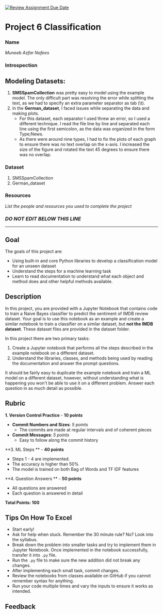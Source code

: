 [![Review Assignment Due Date](https://classroom.github.com/assets/deadline-readme-button-22041afd0340ce965d47ae6ef1cefeee28c7c493a6346c4f15d667ab976d596c.svg)](https://classroom.github.com/a/0C7hcwxP)
# Project 6 Classification

### Name

_Muneeb Azfar Nafees_

### Introspection

## Modeling Datasets:
1. **SMSSpamCollection** was pretty easy to model using the example model. The only difficult part was resolving the error while splitting the text, as we had to specify an extra parameter separator as tab (\t).
2. In the **German_dataset**, I faced issues while separating the data and making plots.
    - For this dataset, each separator I used threw an error, so I used a different technique. I read the file line by line and separated each line using the first semicolon, as the data was organized in the form Type;News.
    - As there were around nine types, I had to fix the plots of each graph to ensure there was no text overlap on the x-axis. I increased the size of the figure and rotated the text 45 degrees to ensure there was no overlap.

### Dataset
1. SMSSpamCollection
2. German_dataset

### Resources

_List the people and resources you used to complete the project_


### *DO NOT EDIT BELOW THIS LINE*
---

## Goal

The goals of this project are:

* Using built-in and core Python libraries to develop a classification model for an unseen dataset
* Understand the steps for a machine learning task
* Learn to read documentation to understand what each object and method does and other helpful methods available.

## Description

In this project, you are provided with a Jupyter Notebook that contains code to train a Naive Bayes classifier to predict the sentiment of IMDB review dataset. Your goal is to use this notebook as an example and create a similar notebook to train a classifier on a similar dataset, but **not the IMDB dataset**. These dataset files are provided in the dataset folder.

In this project there are two primary tasks:

1. Create a Jupyter notebook that performs all the steps described in the example notebook on a different dataset.
2. Understand the libraries, classes, and methods being used by reading the documentation and answer the prompt questions.

It should be fairly easy to duplicate the example notebook and train a ML model on a different dataset, however, without understanding what is happening you won't be able to use it on a different problem. Answer each question in as much detail as possible. 


## Rubric

**1. Version Control Practice** - **10 points**

- **Commit Numbers and Sizes**: *5 points*
  - The commits are made at regular intervals and of coherent pieces 
- **Commit Messages**: *5 points*
  - Easy to follow along the commit history

**3. ML Steps ** - **40 points**

- Steps 1 - 4 are implemented.
- The accuracy is higher than 50%
- The model is trained on both Bag of Words and TF IDF features

**4. Question Answers ** - **50 points**

- All questions are answered
- Each question is answered in detail

**Total Points: 100**

## Tips On How To Excel


* Start early!
* Ask for help when stuck. Remember the 30 minute rule? No? Look into the syllabus.
* Break down the problem into smaller tasks and try to implement them in Jupyter Notebook. Once implemented in the notebook successfully, transfer it into `.py` file.
* Run the `.py` file to make sure the new addition did not break any changes.
* After implementing each small task, commit changes.
* Review the notebooks from classes available on GitHub if you cannot remember syntax for anything.
* Run your code multiple times and vary the inputs to ensure it works as intended. 

## Feedback


